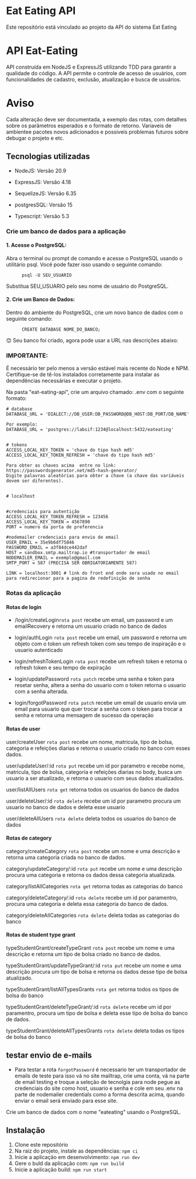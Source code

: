 # Eat Eating API

Este repositório está vinculado ao projeto da API do sistema Eat Eating

# API Eat-Eating

API construída em NodeJS e ExpressJS utilizando TDD para garantir a qualidade do código. A API permite o controle de acesso de usuários, com funcionalidades de cadastro, exclusão, atualização e busca de usuários.

# Aviso

Cada alteração deve ser documentada, a exemplo das rotas, com detalhes sobre os parâmetros esperados e o formato de retorno. Variaveis de ambientee pacotes novos adicionados e possiveis problemas futuros sobre debugar o projeto e etc.

## Tecnologias utilizadas

- <p>NodeJS: Versão 20.9</p>
- <p>ExpressJS: Versão 4.18</p>
- <p>SequelizeJS: Versão 6.35</p>
- <p>postgresSQL: Versão 15</p>
- <p>Typescript: Versão 5.3</p>

### Crie um banco de dados para a aplicação

#### 1. Acesse o PostgreSQL:

Abra o terminal ou prompt de comando e acesse o PostgreSQL usando o utilitário psql. Você pode fazer isso usando o seguinte comando:

```
      psql -U SEU_USUARIO
```

Substitua SEU_USUARIO pelo seu nome de usuário do PostgreSQL.

#### 2. Crie um Banco de Dados:

Dentro do ambiente do PostgreSQL, crie um novo banco de dados com o seguinte comando:

```
      CREATE DATABASE NOME_DO_BANCO;
```

😊 Seu banco foi criado, agora pode usar a URL nas descrições abaixo:

### IMPORTANTE:

É necessário ter pelo menos a versão estável mais recente do Node e NPM. Certifique-se de tê-los instalados corretamente para instalar as dependências necessárias e executar o projeto.

Na pasta "eat-eating-api", crie um arquivo chamado: .env com o seguinte formato:

```
# database
DATABASE_URL = 'DIALECT://DB_USER:DB_PASSWORD@DB_HOST:DB_PORT/DB_NAME'

Por exemplo:
DATABASE_URL = 'postgres://labsif:1234@localhost:5432/eateating'


# tokens
ACCESS_LOCAL_KEY_TOKEN = 'chave do tipo hash md5'
ACCESS_LOCAL_KEY_TOKEN_REFRESH = 'chave do tipo hash md5'

Para obter as chaves acima  entre no link: https://passwordsgenerator.net/md5-hash-generator/
Digite palavras aleatórias para obter a chave (a chave das variáveis devem ser diferentes).


# localhost


#credenciais para autentição
ACCESS_LOCAL_KEY_TOKEN_REFRESH = 123456
ACCESS_LOCAL_KEY_TOKEN = 4567890
PORT = numero da porta de preferencia

#nodemailer credenciais para envio de email
USER_EMAIL = 35e9b6df75846
PASSWORD_EMAIL = a3f84dce442daf
HOST = sandbox.smtp.mailtrap.io #transportador de email
NODEMAILER_EMAIL = exemplo@gmail.com
SMTP_PORT = 587 (PRECISA SER OBRIGATORIAMENTE 587)

LINK = localhost:3001 # link do front end onde sera usado no email para redirecionar para a pagina de redefinição de senha
```

### Rotas da aplicação

#### Rotas de login

- /login/createLogin`rota post` recebe um email, um password e um emailRecovery e retorna um usuario criado no banco de dados

- login/authLogin `rota post` recebe um email, um password e retorna um objeto com o token um refresh token com seu tempo de inspiração e o usuario autenticado

- login/refreshTokenLogin `rota post` recebe um refresh token e retorna o refresh token e seu tempo de expiração

- login/updatePassword `rota patch` recebe uma senha e token para resetar senha, altera a senha do usuario com o token retorna o usuario com a senha alterada.

- login/forgotPassword `rota patch` recebe um email de usuario envia um email para usuario que quer trocar a senha com o token para trocar a senha e retorna uma mensagem de sucesso da operação

#### Rotas de user

user/createUser `rota post` recebe um nome, matricula, tipo de bolsa, categoria e refeições diarias e retorna o usuario criado no banco com esses dados.

user/updateUser/:id `rota put` recebe um id por parametro e recebe nome, matricula, tipo de bolsa, categoria e refeições diarias no body, busca um usuario a ser atualizado, e retorna o usuario com seus dados atualizados.

user/listAllUsers `rota get` retorna todos os usuarios do banco de dados

user/deleteUser/:id `rota delete` recebe um id por parametro procura um usuario no banco de dados e deleta esse usuario

user/deleteAllUsers `rota delete` deleta todos os usuarios do banco de dados

#### Rotas de category

category/createCategory `rota post` recebe um nome e uma descrição e retorna uma categoria criada no banco de dados.

category/updateCategory/:id `rota put` recebe um nome e uma descrição procura uma categoria e retorna os dados dessa categoria atualizada.

category/listAllCategories `rota get` retorna todas as categorias do banco

category/deleteCategory/:id `rota delete` recebe um id por paramentro, procura uma categoria e deleta essa categoria do banco de dados.

category/deleteAllCategories `rota delete` deleta todas as categorias do banco

#### Rotas de student type grant

typeStudentGrant/createTypeGrant `rota post` recebe um nome e uma descrição e retorna um tipo de bolsa criado no banco de dados.

typeStudentGrant/updateTypeGrant/:id `rota put` recebe um nome e uma descrição procura um tipo de bolsa e retorna os dados desse tipo de bolsa atualizado.

typeStudentGrant/listAllTypesGrants `rota get` retorna todos os tipos de bolsa do banco

typeStudentGrant/deleteTypeGrant/:id `rota delete` recebe um id por paramentro, procura um tipo de bolsa e deleta esse tipo de bolsa do banco de dados.

typeStudentGrant/deleteAllTypesGrants `rota delete` deleta todas os tipos de bolsa do banco

## testar envio de e-mails

- Para testar a rota `forgotPassword` é necessario ter um transportador de emails de teste para isso vá no site mailtrap, crie uma conta, vá na parte de email testing e troque a seleção de tecnolgia para node pegue as credenciais do site como host, usuario e senha e cole em seu .env na parte de nodemailer credentials como a forma descrita acima, quando enviar o email será enviado para esse site.

Crie um banco de dados com o nome "eateating" usando o PostgreSQL.

## Instalação

1. Clone este repositório
2. Na raiz do projeto, instale as dependências: `npm ci`
3. Inicie a aplicação em desenvolvimento: `npm run dev`
4. Gere o buld da aplicação com: `npm run build`
5. Inicie a aplicação build: `npm run start`
